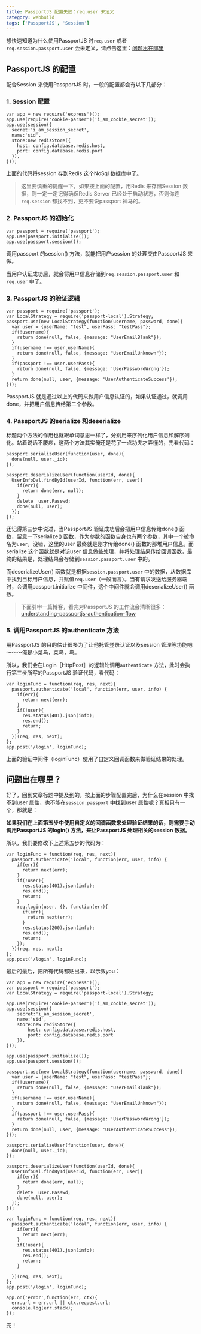 ```yaml
---
title: PassportJS 配置失败：req.user 未定义
category: webbuild
tags: ['PassportJS', 'Session']
---
```


想快速知道为什么使用PassportJS 时`req.user` 或者 `req.session.passport.user` 会未定义，请点击这里：[问题出在哪里]({{page.url}}#article_nav_1)

## PassportJS 的配置
配合Session 来使用PassportJS 时，一般的配置都会有以下几部分：

### 1. Session 配置
	var app = new require('express')();
	app.use(require('cookie-parser')('i_am_cookie_secret'));
	app.use(session({
	  secret:'i_am_session_secret',
	  name:'sid',
	  store:new redisStore({
	    host: config.database.redis.host,
	    port: config.database.redis.port
	  }),
	}));
	
上面的代码将session 存到Redis 这个NoSql 数据库中了。

> 这里要慎重的提醒一下，如果按上面的配置，用Redis 来存储Session 数据，则一定一定记得确保Redis Server 已经处于启动状态，否则你连`req.session` 都找不到，更不要说passport 神马的。


### 2. PassportJS 的初始化
	var passport = require('passport');
	app.use(passport.initialize());
	app.use(passport.session());
	
调用passport 的session() 方法，就能把用户session 的处理交由PassportJS 来做。

当用户认证成功后，就会将用户信息存储到`req.session.passport.user` 和`req.user` 中了。

### 3. PassportJS 的验证逻辑
	var passport = require('passport');
	var LocalStrategy = require('passport-local').Strategy;
	passport.use(new LocalStrategy(function(username, password, done){
	  var user = {userName: "test", userPass: "testPass"};
      if(!username){
        return done(null, false, {message: "UserEmailBlank"});
      }
      if(username !== user.userName){
        return done(null, false, {message: "UserEmailUnknown"});
      }
      if(passport !== user.userPass){
        return done(null, false, {message: 'UserPasswordWrong'});
      }
      return done(null, user, {message: 'UserAuthenticateSuccess'});
    }));
    
PassportJS 就是通过以上的代码来做用户信息认证的，如果认证通过，就调用done，并把用户信息传给第二个参数。

### 4. PassportJS 的serialize 和deserialize
标题两个方法的作用也就跟单词意思一样了，分别用来序列化用户信息和解序列化。站着说话不腰疼，这两个方法其实俺还是花了一点功夫才弄懂的，先看代码：

	passport.serializeUser(function(user, done){
   	  done(null, user._id);
	});

	passport.deserializeUser(function(userId, done){
      UserInfoDal.findById(userId, function(err, user){
        if(err){
          return done(err, null);
        }
        delete  user.Passwd;
        done(null, user);
      });
	});
	
还记得第三步中说过，当PassportJS 验证成功后会把用户信息传给done() 函数，留意一下serialize() 函数，作为参数的函数自身也有两个参数，其中一个被命名为`user`，没错，这里的user 最终就是刚才传给done() 函数的那堆用户信息。而serialize 这个函数就是对该user 信息做些处理，并将处理结果传给回调函数，最终的结果是，处理结果会存储到`session.passport.user` 中的。

而deserializeUser() 函数就是根据`session.passport.user` 中的数据，从数据库中找到目标用户信息，并赋值`req.user`（一般而言）。当有请求发送给服务器端时，会调用passport.initialize 中间件，这个中间件就会调用deserializeUser() 函数。

> 下面引申一篇博客，看完对PassportJS 的工作流会清晰很多：[understanding-passportjs-authentication-flow](http://toon.io/understanding-passportjs-authentication-flow/)

### 5. 调用PassportJS 的authenticate 方法
用PassportJS 的目的估计很多为了让他托管登录认证以及session 管理等功能吧～～～俺是小菜鸟，菜鸟，鸟。

所以，我们会在Login［HttpPost］的逻辑处调用`authenticate` 方法，此时会执行第三步所写的PassportJS 验证代码，看代码：

	var loginFunc = function(req, res, next){
	  passport.authenticate('local', function(err, user, info) {
        if(err){
          return next(err);
        }
        if(!user){
          res.status(401).json(info);
          res.end();
          return;
        }
      })(req, res, next);
	};
	app.post('/login', loginFunc);
	
上面的验证中间件（loginFunc）使用了自定义回调函数来做验证结果的处理。

## 问题出在哪里？
好了，回到文章标题中提及到的，按上面的步骤配置完后，为什么在session 中找不到user 属性，也不能在`session.passport` 中找到user 属性呢？真相只有一个，那就是：

**如果我们在上面第五步中使用自定义的回调函数来处理验证结果的话，则需要手动调用PassportJS 的login() 方法，来让PassportJS 处理相关的session 数据。**

所以，我们要修改下上述第五步的代码为：

	var loginFunc = function(req, res, next){
  	  passport.authenticate('local', function(err, user, info) {
   	    if(err){
      	  return next(err);
        }
        if(!user){
          res.status(401).json(info);
          res.end();
          return;
        }
        req.login(user, {}, function(err){
          if(err){
            return next(err);
          }
          res.status(200).json(info);
          res.end();
          return;
        });
      })(req, res, next);
	};
	app.post('/login', loginFunc);
	
<!--more-->
最后的最后，把所有代码都贴出来，以示效you：

	var app = new require('express')();
	var passport = require('passport');
	var LocalStrategy = require('passport-local').Strategy;
	
	app.use(require('cookie-parser')('i_am_cookie_secret'));
	app.use(session({
		secret:'i_am_session_secret',
		name:'sid',
		store:new redisStore({
			host: config.database.redis.host,
			port: config.database.redis.port
		}),
	}));
	
	app.use(passport.initialize());
	app.use(passport.session());
	
	passport.use(new LocalStrategy(function(username, password, done){
	  var user = {userName: "test", userPass: "testPass"};
      if(!username){
        return done(null, false, {message: "UserEmailBlank"});
      }
      if(username !== user.userName){
        return done(null, false, {message: "UserEmailUnknown"});
      }
      if(passport !== user.userPass){
      	return done(null, false, {message: 'UserPasswordWrong'});
      }
      return done(null, user, {message: 'UserAuthenticateSuccess'});
    }));
    
    passport.serializeUser(function(user, done){
   	  done(null, user._id);
	});

	passport.deserializeUser(function(userId, done){
      UserInfoDal.findById(userId, function(err, user){
        if(err){
          return done(err, null);
        }
        delete  user.Passwd;
        done(null, user);
      });
	});
	
	var loginFunc = function(req, res, next){
  	  passport.authenticate('local', function(err, user, info) {
   	    if(err){
      	  return next(err);
        }
        if(!user){
          res.status(401).json(info);
          res.end();
          return;
        }
       
      })(req, res, next);
	};
	app.post('/login', loginFunc);
	
	app.on('error',function(err, ctx){
	  err.url = err.url || ctx.request.url;
	  console.log(err.stack);
	});
	
完！


